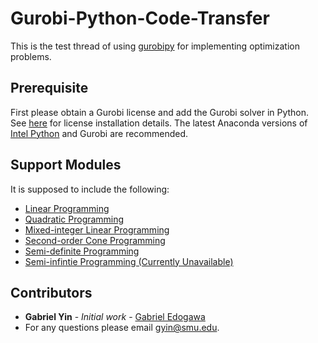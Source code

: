 # Gurobi-Python-Code-Transfer
This is the test thread of using [gurobipy](https://www.gurobi.com/documentation/8.1/quickstart_mac/the_gurobi_python_interfac.html) for implementing optimization problems.

## Prerequisite

First please obtain a Gurobi license and add the Gurobi solver in Python. See [here](https://www.gurobi.com/downloads/?campaignid=193283256&adgroupid=78789908776&creative=384430929835&keyword=%2Bgurobi%20%2Blicense&matchtype=b&gclid=Cj0KCQjwgNXtBRC6ARIsAIPP7RuBbFS-39QRu_SoVFGnKeAv1J2tg8p9JoY6pvsbZ6vhbP2O1N0KzAUaArVhEALw_wcB) for license installation details. The latest Anaconda versions of [Intel Python](https://software.intel.com/en-us/distribution-for-python) and Gurobi are recommended. 

## Support Modules

It is supposed to include the following:

* [Linear Programming](http://en.wikipedia.org/wiki/Linear_programming)
* [Quadratic Programming](https://en.wikipedia.org/wiki/Quadratic_programming)
* [Mixed-integer Linear Programming](https://en.wikipedia.org/wiki/Integer_programming)
* [Second-order Cone Programming](https://en.wikipedia.org/wiki/Second-order_cone_programming)
* [Semi-definite Programming](https://en.wikipedia.org/wiki/Semidefinite_programming)
* [Semi-infintie Programming (Currently Unavailable)](https://en.wikipedia.org/wiki/Semi-infinite_programming)

## Contributors

* **Gabriel Yin** - *Initial work* - [Gabriel Edogawa](https://github.com/GabrielEdogawa)
* For any questions please email gyin@smu.edu. 
